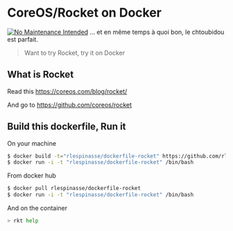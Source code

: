 # CoreOS/Rocket on Docker

[![No Maintenance Intended](http://unmaintained.tech/badge.svg)](http://unmaintained.tech/) ... et en même temps à quoi bon, le chtoubidou est parfait.

> Want to try Rocket, try it on Docker

## What is Rocket

Read this https://coreos.com/blog/rocket/

And go to https://github.com/coreos/rocket

## Build this dockerfile, Run it

On your machine

```sh
$ docker build -t="rlespinasse/dockerfile-rocket" https://github.com/rlespinasse/dockerfile-rocket
$ docker run -i -t "rlespinasse/dockerfile-rocket" /bin/bash
```

From docker hub

```sh
$ docker pull rlespinasse/dockerfile-rocket
$ docker run -i -t "rlespinasse/dockerfile-rocket" /bin/bash
```

And on the container

```sh
> rkt help
```
